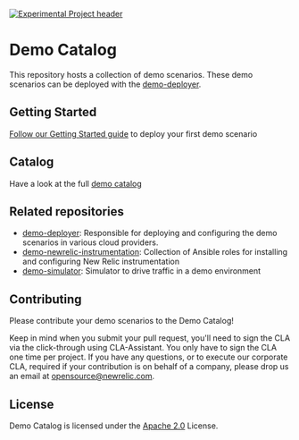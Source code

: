 [![Experimental Project header](https://github.com/newrelic/opensource-website/raw/master/src/images/categories/Experimental.png)](https://opensource.newrelic.com/oss-category/#experimental)

# Demo Catalog

This repository hosts a collection of demo scenarios. These demo scenarios can be deployed with the [demo-deployer](https://github.com/newrelic/demo-deployer).

## Getting Started

[Follow our Getting Started guide](GETTING_STARTED.md) to deploy your first demo scenario

## Catalog

Have a look at the full [demo catalog](CATALOG.md)

## Related repositories
* [demo-deployer](https://github.com/newrelic/demo-deployer): Responsible for deploying and configuring the demo scenarios in various cloud providers.
* [demo-newrelic-instrumentation](https://github.com/newrelic/demo-newrelic-instrumentation): Collection of Ansible roles for installing and configuring New Relic instrumentation
* [demo-simulator](https://github.com/newrelic/demo-simulator): Simulator to drive traffic in a demo environment
  
## Contributing
Please contribute your demo scenarios to the Demo Catalog! 

Keep in mind when you submit your pull request, you'll need to sign the CLA via the click-through using CLA-Assistant. You only have to sign the CLA one time per project.
If you have any questions, or to execute our corporate CLA, required if your contribution is on behalf of a company,  please drop us an email at opensource@newrelic.com.

## License
Demo Catalog is licensed under the [Apache 2.0](http://apache.org/licenses/LICENSE-2.0.txt) License.
